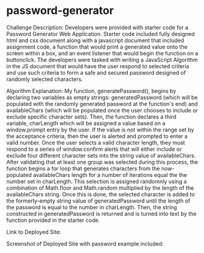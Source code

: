 # password-generator
Challenge Description: Developers were provided with starter code for a Password Generator Web Application. Starter code included fully designed html and css document along with a javascript document that included assignment code, a function that would print a generated value onto the screen within a box, and an event listener that would begin the function on a buttonclick. The developers were tasked with writing a JavaScript Algorithm in the JS document that would have the user respond to selected criteria and use such criteria to form a safe and secured password designed of randomly selected characters.

Algorithm Explanation: My function, generatePassword(), begins by declaring two variables as empty strings: generatedPassword (which will be populated with the randomly generated password at the function's end) and availableChars (which will be populated once the user chooses to include or exclude specific character sets). Then, the function declares a third variable, charLength which will be assigned a value based on a window.prompt entry by the user. If the value is not within the range set by the acceptance criteria, then the user is alerted and prompted to enter a valid number. Once the user selects a valid character length, they must respond to a series of window.confirm alerts that will either include or exclude four different character sets into the string value of availableChars. After validating that at least one group was selected during this process, the function begins a for loop that generates characters from the now-populated availableChars length for a number of iterations equal the the number set in charLength. This selection is assigned randomnly using a combination of Math.floor and Math.random multiplied by the length of the availableChars string. Once this is done, the selected character is added to the formerly-empty string value of generatedPassword until the length of the password is equal to the number in charLength. Then, the string constructed in generatedPassword is returned and is turned into text by the function provided in the starter code.

Link to Deployed Site:

Screenshot of Deployed Site with password example included:
